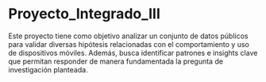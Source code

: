 # Proyecto_Integrado_III
Este proyecto tiene como objetivo analizar un conjunto de datos públicos para validar diversas hipótesis relacionadas con el comportamiento y uso de dispositivos móviles. Además, busca identificar patrones e insights clave que permitan responder de manera fundamentada la pregunta de investigación planteada.
